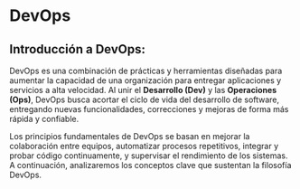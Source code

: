 # DevOps

## Introducción a DevOps:

DevOps es una combinación de prácticas y herramientas diseñadas para aumentar la 
capacidad de una organización para entregar aplicaciones y servicios a alta velocidad. 
Al unir el **Desarrollo (Dev)** y las **Operaciones (Ops)**, DevOps busca acortar el ciclo de 
vida del desarrollo de software, entregando nuevas funcionalidades, correcciones y 
mejoras de forma más rápida y confiable. 

Los principios fundamentales de DevOps se basan en mejorar la colaboración entre 
equipos, automatizar procesos repetitivos, integrar y probar código continuamente, y 
supervisar el rendimiento de los sistemas. A continuación, analizaremos los conceptos 
clave que sustentan la filosofía DevOps.
